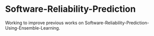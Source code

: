 # Software-Reliability-Prediction
Working to improve previous works on Software-Reliability-Prediction-Using-Ensemble-Learning.
